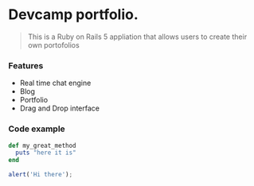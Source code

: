 # Devcamp portfolio. 

> This is a Ruby on Rails 5 appliation that allows users to create their own portofolios

### Features

- Real time chat engine
- Blog 
- Portfolio
- Drag and Drop interface

### Code example

```ruby
def my_great_method
  puts "here it is"
end
```

```javascript
alert('Hi there');
```